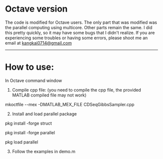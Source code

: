 # Octave version
The code is modified for Octave users. 
The only part that was modified was the parallel computing using multicore. Other parts remain the same.
I did this pretty quickly, so it may have some bugs that I didn't realize. 
If you are experiencing some troubles or having some errors, please shoot me an email at kangkai0714@gmail.com

--------------------------------

# How to use:
In Octave command window 
1. Compile cpp file: (you need to compile the cpp file, the provided MATLAB compiled file may not work) 

mkoctfile --mex -DMATLAB_MEX_FILE CDSeqGibbsSampler.cpp

2. Install and load parallel package

pkg install -forge struct

pkg install -forge parallel

pkg load parallel

3. Follow the examples in demo.m 
